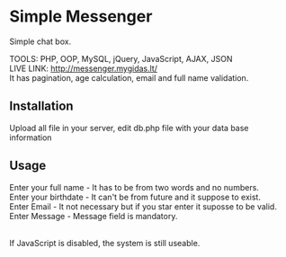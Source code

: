 # Simple Messenger

Simple chat box.<br />

TOOLS: PHP, OOP, MySQL, jQuery, JavaScript, AJAX, JSON<br />
LIVE LINK: http://messenger.mygidas.lt/<br />
It has pagination, age calculation, email and full name validation.<br />


## Installation

Upload all file in your server, edit db.php file with your data base information

## Usage

Enter your full name - It has to be from two words and no numbers.<br />
Enter your birthdate - It can't be from future and it suppose to exist.<br />
Enter Email - It not necessary but if you star enter it suposse to be valid.<br />
Enter Message - Message field is mandatory.<br /><br />

If JavaScript is disabled, the system is still useable.

